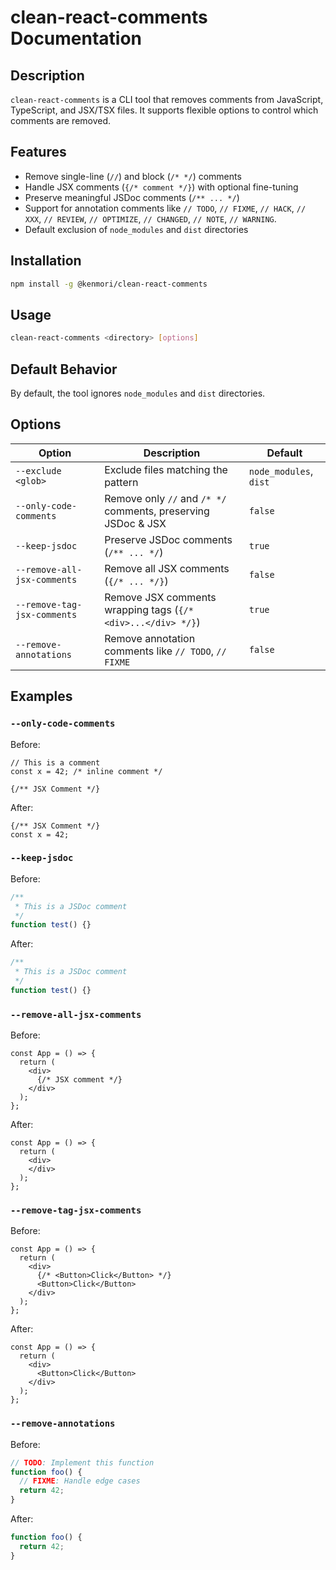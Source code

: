 # clean-react-comments Documentation

## Description

`clean-react-comments` is a CLI tool that removes comments from JavaScript, TypeScript, and JSX/TSX files. It supports flexible options to control which comments are removed.

## Features

- Remove single-line (`//`) and block (`/* */`) comments
- Handle JSX comments (`{/* comment */}`) with optional fine-tuning
- Preserve meaningful JSDoc comments (`/** ... */`)
- Support for annotation comments like `// TODO`, `// FIXME`, `// HACK`, `// XXX`, `// REVIEW`, `// OPTIMIZE`, `// CHANGED`, `// NOTE`, `// WARNING`.
- Default exclusion of `node_modules` and `dist` directories

## Installation

```sh
npm install -g @kenmori/clean-react-comments
```

## Usage

```sh
clean-react-comments <directory> [options]
```

## Default Behavior

By default, the tool ignores `node_modules` and `dist` directories.

## Options

| Option               | Description | Default |
|----------------------|-------------|---------|
| `--exclude <glob>` | Exclude files matching the pattern | `node_modules`, `dist` |
| `--only-code-comments` | Remove only `//` and `/* */` comments, preserving JSDoc & JSX | `false` |
| `--keep-jsdoc` | Preserve JSDoc comments (`/** ... */`) | `true` |
| `--remove-all-jsx-comments` | Remove all JSX comments (`{/* ... */}`) | `false` |
| `--remove-tag-jsx-comments` | Remove JSX comments wrapping tags (`{/* <div>...</div> */}`) | `true` |
| `--remove-annotations` | Remove annotation comments like `// TODO`, `// FIXME` | `false` |

## Examples

### `--only-code-comments`

Before:

```tsx
// This is a comment
const x = 42; /* inline comment */

{/** JSX Comment */}
```

After:

```tsx
{/** JSX Comment */}
const x = 42;
```

### `--keep-jsdoc`

Before:

```ts
/**
 * This is a JSDoc comment
 */
function test() {}
```

After:

```ts
/**
 * This is a JSDoc comment
 */
function test() {}
```

### `--remove-all-jsx-comments`

Before:

```tsx
const App = () => {
  return (
    <div>
      {/* JSX comment */}
    </div>
  );
};
```

After:

```tsx
const App = () => {
  return (
    <div>
    </div>
  );
};
```

### `--remove-tag-jsx-comments`

Before:

```tsx
const App = () => {
  return (
    <div>
      {/* <Button>Click</Button> */}
      <Button>Click</Button>
    </div>
  );
};
```

After:

```tsx
const App = () => {
  return (
    <div>
      <Button>Click</Button>
    </div>
  );
};
```

### `--remove-annotations`

Before:

```ts
// TODO: Implement this function
function foo() {
  // FIXME: Handle edge cases
  return 42;
}
```

After:

```ts
function foo() {
  return 42;
}
```
